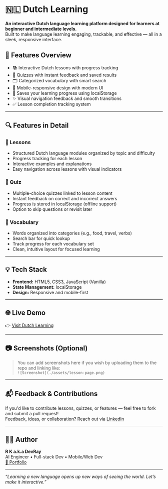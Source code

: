 # 🇳🇱 Dutch Learning

**An interactive Dutch language learning platform designed for learners at beginner and intermediate levels.**  
Built to make language learning engaging, trackable, and effective — all in a sleek, responsive interface.

## 🌟 Features Overview

- 📚 Interactive Dutch lessons with progress tracking  
- 🧠 Quizzes with instant feedback and saved results  
- 🗂️ Categorized vocabulary with smart search  
- 📱 Mobile-responsive design with modern UI  
- 💾 Saves your learning progress using localStorage  
- ✨ Visual navigation feedback and smooth transitions  
- ✅ Lesson completion tracking system

---

## 🔍 Features in Detail

### 📘 Lessons

- Structured Dutch language modules organized by topic and difficulty
- Progress tracking for each lesson
- Interactive examples and explanations
- Easy navigation across lessons with visual indicators

### 📝 Quiz

- Multiple-choice quizzes linked to lesson content
- Instant feedback on correct and incorrect answers
- Progress is stored in localStorage (offline support)
- Option to skip questions or revisit later

### 📖 Vocabulary

- Words organized into categories (e.g., food, travel, verbs)
- Search bar for quick lookup
- Track progress for each vocabulary set
- Clean, intuitive layout for focused learning

---

## 💡 Tech Stack

- **Frontend:** HTML5, CSS3, JavaScript (Vanilla)
- **State Management:** localStorage
- **Design:** Responsive and mobile-first

---

## 🌐 Live Demo

👉 [Visit Dutch Learning](https://dutchlearning.vercel.app/)

---

## 📷 Screenshots (Optional)

> You can add screenshots here if you wish by uploading them to the repo and linking like:  
> `![Screenshot](./assets/lesson-page.png)`

---

## 📬 Feedback & Contributions

If you'd like to contribute lessons, quizzes, or features — feel free to fork and submit a pull request!  
Feedback, ideas, or collaboration? Reach out via [LinkedIn](https://www.linkedin.com/in/raymondklanderman/)

---

## 👨‍💻 Author

**R K a.k.a DevRay**  
AI Engineer • Full-stack Dev • Mobile/Web Dev  
[🔗 Portfolio](https://ray-klanderman-portfolio-teamdevray.vercel.app/)

---

_“Learning a new language opens up new ways of seeing the world. Let’s make it interactive.”_
